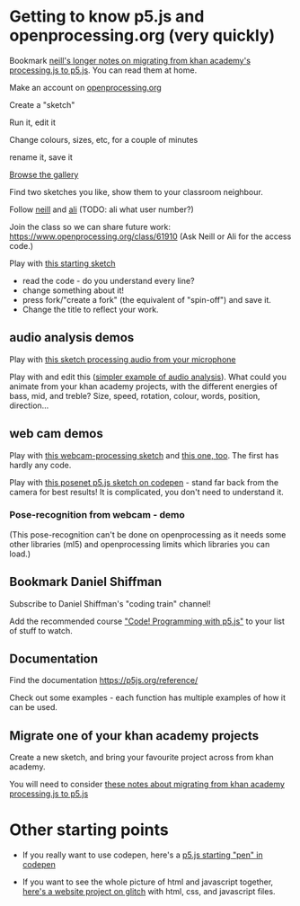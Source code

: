 # Getting to know p5.js and openprocessing.org (very quickly)

Bookmark [neill's longer notes on migrating from khan academy's processing.js to p5.js](from-khan-academy-processingjs-to-p5js.md).  You can read them at home.

Make an account on [openprocessing.org](https://openprocessing.org)

Create a "sketch"

Run it, edit it

Change colours, sizes, etc, for a couple of minutes

rename it, save it

[Browse the gallery](https://www.openprocessing.org/browse/#)

Find two sketches you like, show them to your classroom neighbour.

Follow [neill](https://www.openprocessing.org/user/135249/) and [ali]() (TODO: ali what user number?)

Join the class so we can share future work: https://www.openprocessing.org/class/61910  (Ask Neill or Ali for the access code.)

Play with [this starting sketch](https://www.openprocessing.org/sketch/812085)    
* read the code - do you understand every line?
* change something about it!
* press fork/"create a fork" (the equivalent of "spin-off") and save it.  
* Change the title to reflect your work.

## audio analysis demos

Play with [this sketch processing audio from your microphone](https://www.openprocessing.org/sketch/812282)

Play with and edit this ([simpler example of audio analysis](https://www.openprocessing.org/sketch/812284/)).  What could you animate from your khan academy projects, with the different energies of bass, mid, and treble?  Size, speed, rotation, colour, words, position, direction...

## web cam demos

Play with [this webcam-processing sketch](https://www.openprocessing.org/sketch/812361) and [this one, too](https://www.openprocessing.org/sketch/812359).  The first has hardly any code.

Play with [this posenet p5.js sketch on codepen](https://codepen.io/enz0/pen/wvBzoMN) - stand far back from the camera for best results!
It is complicated, you don't need to understand it.

### Pose-recognition from webcam - demo

(This pose-recognition can't be done on openprocessing as it needs some other libraries (ml5) and openprocessing limits which libraries you can load.)

## Bookmark Daniel Shiffman

Subscribe to Daniel Shiffman's "coding train" channel!

Add the recommended course ["Code! Programming with p5.js"](https://www.youtube.com/playlist?list=PLRqwX-V7Uu6Zy51Q-x9tMWIv9cueOFTFA) to your list of stuff to watch.

## Documentation 

Find the documentation https://p5js.org/reference/

Check out some examples - each function has multiple examples of how it can be used.


## Migrate one of your khan academy projects

Create a new sketch, and bring your favourite project across from khan academy.  

You will need to consider [these notes about migrating from khan academy processing.js to p5.js](from-khan-academy-processingjs-to-p5js.md)


# Other starting points

* If you really want to use codepen, here's a [p5.js starting "pen" in codepen](https://codepen.io/enz0/pen/vYEXyZr?editors=1010)

* If you want to see the whole picture of html and javascript together, [here's a website project on glitch](https://glitch.com/~cyf-p5js-start) with html, css, and javascript files. 
